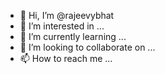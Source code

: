 - 👋 Hi, I’m @rajeevybhat
- 👀 I’m interested in ...
- 🌱 I’m currently learning ...
- 💞️ I’m looking to collaborate on ...
- 📫 How to reach me ...

<!---
rajeevybhat/rajeevybhat is a ✨ special ✨ repository because its `README.md` (this file) appears on your GitHub profile.
You can click the Preview link to take a look at your changes.
--->
